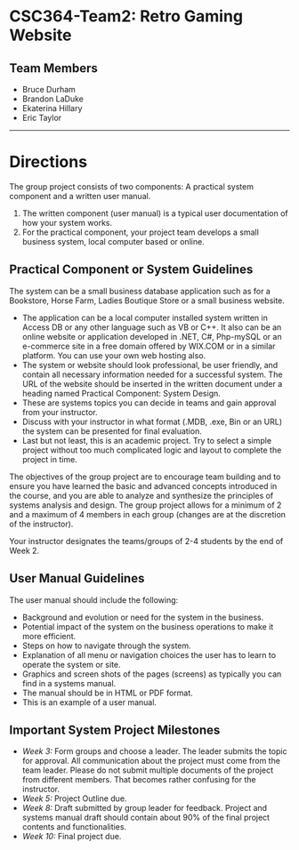 # CSC364-Team2: Retro Gaming Website

## Team Members
- Bruce Durham
- Brandon LaDuke
- Ekaterina Hillary
- Eric Taylor

---
# Directions
The group project consists of two components: A practical system component and a written user manual.

1. The written component (user manual) is a typical user documentation of how your system works.
2. For the practical component, your project team develops a small business system, local computer based or online.  

## Practical Component or System Guidelines
The system can be a small business database application such as for a Bookstore, Horse Farm, Ladies Boutique Store or a small business website. 

- The application can be a local computer installed system written in Access DB or any other language such as VB or C++. It also can be an online website or application developed in .NET, C#, Php-mySQL or an e-commerce site in a free domain offered by WIX.COM or in a similar platform. You can use your own web hosting also.
- The system or website should look professional, be user friendly, and contain all necessary information needed for a successful system. The URL of the website should be inserted in the written document under a heading named Practical Component: System Design.
- These are systems topics you can decide in teams and gain approval from your instructor.
- Discuss with your instructor in what format (.MDB, .exe, Bin or an URL) the system can be presented for final evaluation.
- Last but not least, this is an academic project. Try to select a simple project without too much complicated logic and layout to complete the project in time.

The objectives of the group project are to encourage team building and to ensure you have learned the basic and advanced concepts introduced in the course, and you are able to analyze and synthesize the principles of systems analysis and design. The group project allows for a minimum of 2 and a maximum of 4 members in each group (changes are at the discretion of the instructor).

Your instructor designates the teams/groups of 2-4 students by the end of Week 2.

## User Manual Guidelines

The user manual should include the following:

- Background and evolution or need for the system in the business.
- Potential impact of the system on the business operations to make it more efficient.
- Steps on how to navigate through the system.
- Explanation of all menu or navigation choices the user has to learn to operate the system or site.
- Graphics and screen shots of the pages (screens) as typically you can find in a systems manual.
- The manual should be in HTML or PDF format.
- This is an example of a user manual.

## Important System Project Milestones

- *Week 3:* Form groups and choose a leader. The leader submits the topic for approval. All communication about the project must come from the team leader. Please do not submit multiple documents of the project from different members. That becomes rather confusing for the instructor.
- *Week 5:* Project Outline due.
- *Week 8:* Draft submitted by group leader for feedback. Project and systems manual draft should contain about 90% of the final project contents and functionalities.
- *Week 10:* Final project due.
